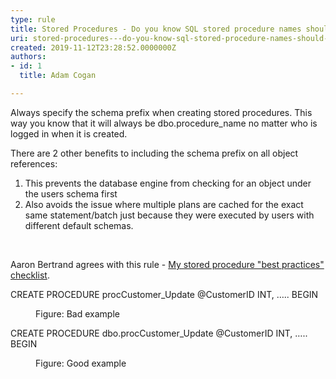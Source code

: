 ```yaml
---
type: rule
title: Stored Procedures - Do you know SQL stored procedure names should be prefixed with the owner?
uri: stored-procedures---do-you-know-sql-stored-procedure-names-should-be-prefixed-with-the-owner
created: 2019-11-12T23:28:52.0000000Z
authors:
- id: 1
  title: Adam Cogan

---
```




<span class='intro'> <p>​Always specify the schema prefix when creating stored procedures. This way you know that it will always be dbo.procedure_name no matter who is logged in when it is created.<br></p><p>There are 2 other benefits to including the schema prefix on all object references&#58;</p><ol><li>This prevents the database engine from checking for an object under the users schema first</li><li>Also avoids the issue where multiple plans are cached for the exact same statement/batch just because they were executed by users with different default schemas​.<br></li></ol><br> </span>

<p>Aaron Bertrand agrees with this rule -&#160;<a href="https&#58;//sqlblog.org/2008/10/30/my-stored-procedure-best-practices-checklist">My stored procedure &quot;be​st practices&quot; checklist</a>.</p><p class="ssw15-rteElement-CodeArea">CREATE PROCEDURE procCustomer_Update @CustomerID INT, ….. BEGIN​ </p><dd class="ssw15-rteElement-FigureBad">
Figure&#58; Bad example​​
</dd><p class="ssw15-rteElement-CodeArea">​​​CREATE PROCEDURE dbo.procCustomer_Update @CustomerID INT, ….. BEGIN </p><dd class="ssw15-rteElement-FigureGood">
Figure&#58; Good example​​​​<br></dd>


